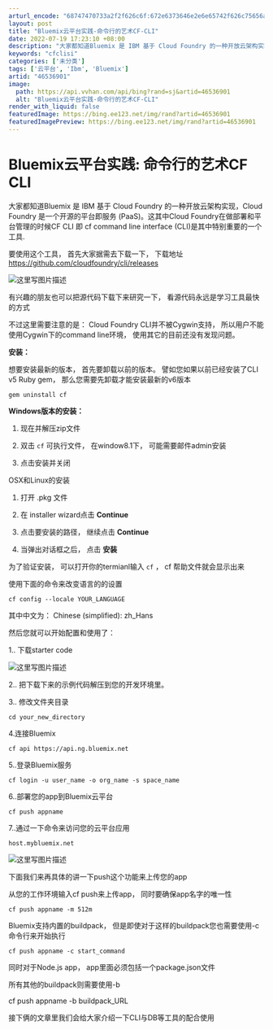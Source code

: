 ```yaml
---
arturl_encode: "68747470733a2f2f626c6f:672e6373646e2e6e65742f626c75656a61636b696577656c6c:2f61727469636c652f64657461696c732f3436353336393031"
layout: post
title: "Bluemix云平台实践-命令行的艺术CF-CLI"
date: 2022-07-19 17:23:10 +08:00
description: "大家都知道Bluemix 是 IBM 基于 Cloud Foundry 的一种开放云架构实现，Clo"
keywords: "cfclisi"
categories: ['未分类']
tags: ['云平台', 'Ibm', 'Bluemix']
artid: "46536901"
image:
  path: https://api.vvhan.com/api/bing?rand=sj&artid=46536901
  alt: "Bluemix云平台实践-命令行的艺术CF-CLI"
render_with_liquid: false
featuredImage: https://bing.ee123.net/img/rand?artid=46536901
featuredImagePreview: https://bing.ee123.net/img/rand?artid=46536901
---
```


# Bluemix云平台实践: 命令行的艺术CF CLI

大家都知道Bluemix 是 IBM 基于 Cloud Foundry 的一种开放云架构实现，Cloud Foundry 是一个开源的平台即服务 (PaaS)。这其中Cloud Foundry在做部署和平台管理的时候CF CLI 即 cf command line interface (CLI)是其中特别重要的一个工具.

要使用这个工具， 首先大家据需去下载一下， 下载地址
<https://github.com/cloudfoundry/cli/releases>
  
![这里写图片描述](https://img-blog.csdn.net/20150617182944363)

有兴趣的朋友也可以把源代码下载下来研究一下， 看源代码永远是学习工具最快的方式

不过这里需要注意的是： Cloud Foundry CLI并不被Cygwin支持， 所以用户不能使用Cygwin下的command line环境， 使用其它的目前还没有发现问题。

**安装：**
  
想要安装最新的版本， 首先要卸载以前的版本。 譬如您如果以前已经安装了CLI v5 Ruby gem， 那么您需要先卸载才能安装最新的v6版本

```
gem uninstall cf
```

**Windows版本的安装：**
  
1. 现在并解压zip文件
  
2. 双击
`cf`
可执行文件， 在window8.1下， 可能需要邮件admin安装
  
3. 点击安装并关闭

OSX和Linux的安装
  
1. 打开 .pkg 文件
  
2. 在 installer wizard点击
**Continue**
  
3. 点击要安装的路径， 继续点击
**Continue**
  
4. 当弹出对话框之后， 点击
**安装**

为了验证安装， 可以打开你的termianl输入
`cf`
， cf 帮助文件就会显示出来

使用下面的命令来改变语言的的设置

```
cf config --locale YOUR_LANGUAGE
```

其中中文为： Chinese (simplified): zh\_Hans

然后您就可以开始配置和使用了：

1.. 下载starter code
  
![这里写图片描述](https://img-blog.csdn.net/20150617184515291)

2.. 把下载下来的示例代码解压到您的开发环境里。
  
3.. 修改文件夹目录

```
cd your_new_directory
```

4.连接Bluemix

```
cf api https://api.ng.bluemix.net
```

5..登录Bluemix服务

```
cf login -u user_name -o org_name -s space_name
```

6..部署您的app到Bluemix云平台

```
cf push appname
```

7..通过一下命令来访问您的云平台应用

```
host.mybluemix.net
```

![这里写图片描述](https://img-blog.csdn.net/20150617185417573)

下面我们来再具体的讲一下push这个功能来上传您的app

从您的工作环境输入cf push来上传app， 同时要确保app名字的唯一性

```
cf push appname -m 512m
```

Bluemix支持内置的buildpack， 但是即使对于这样的buildpack您也需要使用-c命令行来开始执行

```
cf push appname -c start_command
```

同时对于Node.js app， app里面必须包括一个package.json文件

所有其他的buildpack则需要使用-b

cf push appname -b buildpack\_URL

接下俩的文章里我们会给大家介绍一下CLI与DB等工具的配合使用